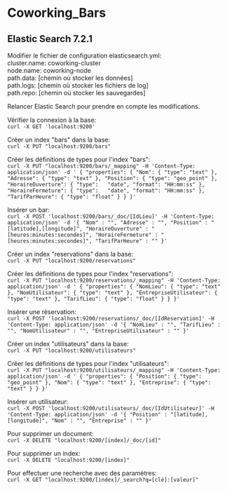 # Coworking_Bars

## Elastic Search 7.2.1 ##

Modifier le fichier de configuration elasticsearch.yml:\
cluster.name: coworking-cluster\
node.name: coworking-node\
path.data: [chemin où stocker les données]\
path.logs: [chemin où stocker les fichiers de log]\
path.repo: [chemin où stocker les sauvegardes]

Relancer Elastic Search pour prendre en compte les modifications.

Vérifier la connexion à la base:\
`curl -X GET 'localhost:9200'`

Créer un index "bars" dans la base:\
`curl -X PUT "localhost:9200/bars"`

Créer les définitions de types pour l'index "bars":\
`curl -X PUT "localhost:9200/bars/_mapping" -H 'Content-Type: application/json' -d '
{
    "properties": {
        "Nom": {
          "type": "text"
        },
        "Adresse": {
          "type": "text"
        },
        "Position": {
          "type": "geo_point"
        },
        "HoraireOuverture": {
          "type":   "date",
          "format": "HH:mm:ss"
        },
        "HoraireFermeture": {
          "type":   "date",
          "format": "HH:mm:ss"
        },
        "TarifParHeure": {
          "type": "float"
        }
    }
}'`

Insérer un bar:\
`curl -X POST 'localhost:9200/bars/_doc/[IdLieu]' -H 'Content-Type: application/json' -d
'{
    "Nom" : "",
    "Adresse" : "",
    "Position" : "[latitude],[longitude]",
    "HoraireOuverture" : "[heures:minutes:secondes]",
    "HoraireFermeture" : "[heures:minutes:secondes]",
    "TarifParHeure" : ""
}'`

Créer un index "reservations" dans la base:\
`curl -X PUT "localhost:9200/reservations"`

Créer les définitions de types pour l'index "reservations":\
`curl -X PUT "localhost:9200/reservations/_mapping" -H 'Content-Type: application/json' -d '
{
    "properties": {
        "NomLieu": {
          "type": "text"
        },
        "NomUtilisateur": {
          "type": "text"
        },
        "EntrepriseUtilisateur": {
          "type": "text"
        },
        "TarifLieu": {
          "type": "float"
        }
    }
}'`

Insérer une réservation:\
`curl -X POST 'localhost:9200/reservations/_doc/[IdReservation]' -H 'Content-Type: application/json' -d
'{
    "NomLieu" : "",
    "TarifLieu" : "",
    "NomUtilisateur" : "",
    "EntrepriseUtilisateur" : ""
}'`

Créer un index "utilisateurs" dans la base:\
`curl -X PUT "localhost:9200/utilisateurs"`

Créer les définitions de types pour l'index "utilisateurs":\
`curl -X PUT "localhost:9200/utilisateurs/_mapping" -H 'Content-Type: application/json' -d '
{
    "properties": {
        "Position": {
          "type": "geo_point"
        },
        "Nom": {
          "type": "text"
        },
        "Entreprise": {
          "type": "text"
        }
    }
}'`

Insérer un utilisateur:\
`curl -X POST 'localhost:9200/utilisateurs/_doc/[IdUtilisateur]' -H 'Content-Type: application/json' -d
'{
    "Position" : "[latitude],[longitude]",
    "Nom" : "",
    "Entreprise" : ""
}'`

Pour supprimer un document:\
`curl -X DELETE "localhost:9200/[index]/_doc/[id]"`

Pour supprimer un index:\
`curl -X DELETE "localhost:9200/[index]"`

Pour effectuer une recherche avec des paramètres:\
`curl -X GET "localhost:9200/[index]/_search?q=[clé]:[valeur]"`
